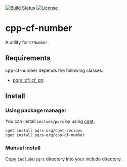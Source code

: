 [![Build Status](https://travis-ci.org/pqrs-org/cpp-cf-number.svg?branch=master)](https://travis-ci.org/pqrs-org/cpp-cf-number)
[![License](https://img.shields.io/badge/license-Boost%20Software%20License-blue.svg)](https://github.com/pqrs-org/cpp-cf-number/blob/master/LICENSE.md)

# cpp-cf-number

A utility for `CFNumber`.

## Requirements

cpp-cf-number depends the following classes.

- [pqrs::cf::cf_ptr](https://github.com/pqrs-org/cpp-cf-cf_ptr).

## Install

### Using package manager

You can install `include/pqrs` by using [cget](https://github.com/pfultz2/cget).

```shell
cget install pqrs-org/cget-recipes
cget install pqrs-org/cpp-cf-number
```

### Manual install

Copy `include/pqrs` directory into your include directory.
